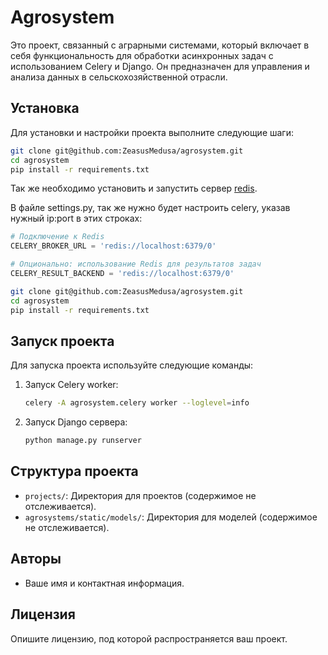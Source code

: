 # Agrosystem

Это проект, связанный с аграрными системами, который включает в себя функциональность для обработки асинхронных задач с использованием Celery и Django. Он предназначен для управления и анализа данных в сельскохозяйственной отрасли.

## Установка

Для установки и настройки проекта выполните следующие шаги:

```bash
git clone git@github.com:ZeasusMedusa/agrosystem.git
cd agrosystem
pip install -r requirements.txt
```

Так же необходимо установить и запустить сервер [redis](https://docs.celeryq.dev/en/stable/getting-started/backends-and-brokers/redis.html#broker-redis).

В файле settings.py, так же нужно будет настроить celery, указав нужный ip:port в этих строках:

```python
# Подключение к Redis
CELERY_BROKER_URL = 'redis://localhost:6379/0'

# Опционально: использование Redis для результатов задач
CELERY_RESULT_BACKEND = 'redis://localhost:6379/0'
```

```bash
git clone git@github.com:ZeasusMedusa/agrosystem.git
cd agrosystem
pip install -r requirements.txt
```

## Запуск проекта

Для запуска проекта используйте следующие команды:

1. Запуск Celery worker:
   
   ```bash
   celery -A agrosystem.celery worker --loglevel=info
   ```

2. Запуск Django сервера:
   
   ```bash
   python manage.py runserver
   ```

## Структура проекта

- `projects/`: Директория для проектов (содержимое не отслеживается).
- `agrosystems/static/models/`: Директория для моделей (содержимое не отслеживается).

## Авторы

- Ваше имя и контактная информация.

## Лицензия

Опишите лицензию, под которой распространяется ваш проект.

